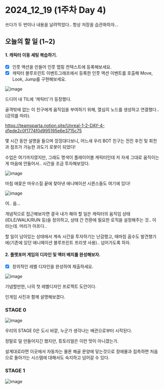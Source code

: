 # 2024_12_19 (1주차 Day 4)

쓰다가 두 번이나 내용을 날려먹었다.. 항상 저장을 습관화하자... <br>

## 오늘의 할 일 (1~2)
#### 1. 캐릭터 이동 세팅 복습하기. <br>

- [x]  인풋 액션을 만들어 인풋 맵핑 컨텍스트에 등록해보세요.
- [x]  캐릭터 블루프린트 이벤트그래프에서 등록한 인풋 액션 이벤트를 호출해 Move, Look, Jump를 구현해보세요.

![image](https://github.com/user-attachments/assets/af079285-8bf4-47db-9b00-b8fc0fe90626)


드디어 내 TIL에 '캐릭터'가 등장했다. <br>

골격밖에 없는 이 친구에게 움직임을 부여하기 위해, 열심히 노드를 생성하고 연결했다..(강의를 따라). <br>

https://teamsparta.notion.site/Unreal-1-2-DAY-4-d1ede2c0f1774f0d995195e6e3715c75 <br>

몇 시간 동안 설명을 들으며 낑낑대다보니, 어느새 우리 BOT 친구는 전진 후진 및 회전과 점프가 가능한 과도기 로봇이 되었다! <br>

수업은 여기까지였지만, 그래도 명색이 플레이어블 캐릭터인데 저 자세 그대로 움직이는게 마음에 안들어서.. 시간을 조금 투자해보았다. <br>

![image](https://github.com/user-attachments/assets/708cba0b-1594-4039-9e1a-d7c34689b4e9)

마침 애꿏은 마우스질 끝에 찾아낸 애니메이션 시퀸스들도 여기에 있다! <br>

![image](https://github.com/user-attachments/assets/325a08d7-df3c-41f4-8aaf-5a409720256b)

어.. 음... <br>

개념적으로 접근해보자면 결국 내가 해야 할 일은 캐릭터의 움직임 상태(IDLE/WALK/RUN 등)을 정의하고, 상태 간 전환에 필요한 로직을 설정해주는 것.. 이라는데. 머리가 아프다.. <br>

할 일이 남아있는 상태에서 계속 시간을 투자하기는 난감했고, 때마침 꼼수도 발견했기에(기존에 있던 애니메이션 블루프린트 프리셋 사용).. 넘어가도록 하자. <br>

#### 2. 플랫포머 게임의 디자인 및 액터 배치를 완성해보자. <br>

-[x] 창의적인 레벨 디자인을 완성하여 제출하세요.

![image](https://github.com/user-attachments/assets/1d069f80-fd10-4a9c-92c0-dbadd7cc828d)

기념할만한, 나의 첫 레벨디자인 프로젝트 도안이다. <br>

인게임 사진과 함께 설명해보겠다. <br>

### STAGE 0

![image](https://github.com/user-attachments/assets/6aafe636-2281-4c77-85b1-6fe90735c9e3)

우리의 STAGE 0은 도시 바깥, 누군가 생각나는 배관으로부터 시작된다. <br>

정말로 덜 만들어지긴 했지만, 튜토리얼은 이런 맛이 아니겠는가. <br>

설계대로라면 이곳에서 자동차는 물론 해골 문양에 닿는것으로 장애물과 접촉하면 처음으로 돌아가는 시스템에 대해서도 숙지하고 넘어갈 수 있다. <br>

### STAGE 1




![image](https://github.com/user-attachments/assets/f8f71619-65bb-48bd-8856-46c07e2cc392)
